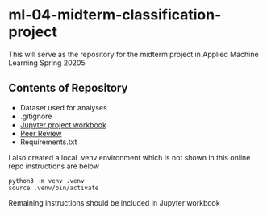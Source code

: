 # ml-04-midterm-classification-project

This will serve as the repository for the midterm project in Applied Machine Learning Spring 20205

## Contents of Repository
- Dataset used for analyses
- .gitignore
- [Jupyter project workbook](https://github.com/s256657/ml_classification_craigwilcox/blob/main/classification_craigwilcox.ipynb)
- [Peer Review](https://github.com/s256657/ml_classification_craigwilcox/blob/main/peer_review.md)
- Requirements.txt

I also created a local .venv environment which is not shown in this online repo instructions are below
```
python3 -m venv .venv
source .venv/bin/activate
```

Remaining instructions should be included in Jupyter workbook